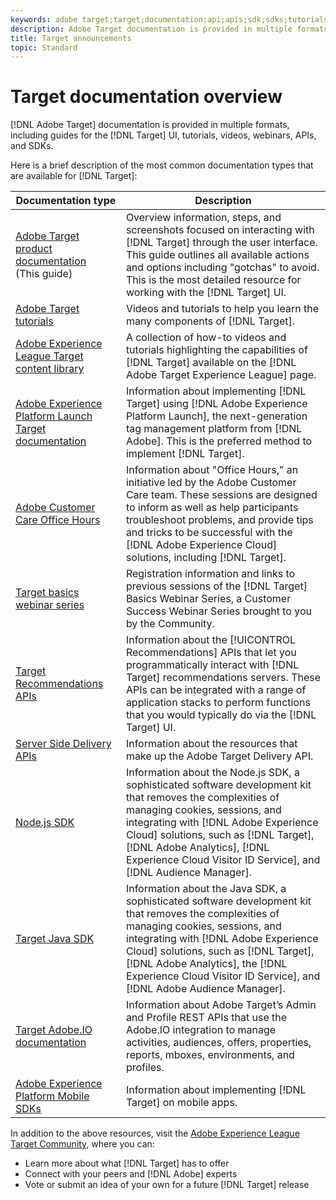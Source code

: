 ```yaml
---
keywords: adobe target;target;documentation;api;apis;sdk;sdks;tutorials;doc;documentation
description: Adobe Target documentation is provided in multiple formats, including overviews, tutorials, and guides for both the user interface, SKDs, and APIs.
title: Target announcements
topic: Standard 
---
```


# Target documentation overview

[!DNL Adobe Target] documentation is provided in multiple formats, including guides for the [!DNL Target] UI, tutorials, videos, webinars, APIs, and SDKs.

Here is a brief description of the most common documentation types that are available for [!DNL Target]:

|Documentation type|Description|
| --- | --- |
|[Adobe Target product documentation](/help/target-home.md)<br>(This guide)|Overview information, steps, and screenshots focused on interacting with [!DNL Target] through the user interface. This guide outlines all available actions and options including "gotchas" to avoid. This is the most detailed resource for working with the [!DNL Target] UI.|
|[Adobe Target tutorials](https://docs.adobe.com/content/help/en/target-learn/tutorials/overview.html)|Videos and tutorials to help you learn the many components of [!DNL Target].|
|[Adobe Experience League Target content library](https://guided.adobe.com/#recommended/solutions/target)|A collection of how-to videos and tutorials highlighting the capabilities of [!DNL Target] available on the [!DNL Adobe Target Experience League] page.|
|[Adobe Experience Platform Launch Target documentation](/help/c-implementing-target/c-implementing-target-for-client-side-web/how-to-deployatjs/cmp-implementing-target-using-adobe-launch.md)|Information about implementing [!DNL Target] using [!DNL Adobe Experience Platform Launch], the next-generation tag management platform from [!DNL Adobe]. This is the preferred method to implement [!DNL Target].|
|[Adobe Customer Care Office Hours](/help/cmp-resources-and-contact-information.md#concept_58EA30379D3B48C4848BA2A8C464A5B7)|Information about "Office Hours," an initiative led by the Adobe Customer Care team. These sessions are designed to inform as well as help participants troubleshoot problems, and provide tips and tricks to be successful with the [!DNL Adobe Experience Cloud] solutions, including [!DNL Target].|
|[Target basics webinar series](https://landing.adobe.com/acs/2018/na/adobe-target/registration.html)|Registration information and links to previous sessions of the [!DNL Target] Basics Webinar Series, a Customer Success Webinar Series brought to you by the Community.|
|[Target Recommendations APIs](https://developers.adobetarget.com/api/recommendations/)|Information about the [!UICONTROL Recommendations] APIs that let you programmatically interact with [!DNL Target] recommendations servers. These APIs can be integrated with a range of application stacks to perform functions that you would typically do via the [!DNL Target] UI.|
|[Server Side Delivery APIs](https://developers.adobetarget.com/api/delivery-api/)|Information about the resources that make up the Adobe Target Delivery API.|
|[Node.js SDK](https://github.com/adobe/target-nodejs-sdk)|Information about the Node.js SDK, a sophisticated software development kit that removes the complexities of managing cookies, sessions, and integrating with [!DNL Adobe Experience Cloud] solutions, such as [!DNL Target], [!DNL Adobe Analytics], [!DNL Experience Cloud Visitor ID Service], and [!DNL Audience Manager].|
|[Target Java SDK](https://github.com/adobe/target-java-sdk)|Information about the Java SDK, a sophisticated software development kit that removes the complexities of managing cookies, sessions, and integrating with [!DNL Adobe Experience Cloud] solutions, such as [!DNL Target], [!DNL Adobe Analytics], the [!DNL Experience Cloud Visitor ID Service], and [!DNL Adobe Audience Manager].|
|[Target Adobe.IO documentation](http://developers.adobetarget.com/api/#introduction)|Information about Adobe Target’s Admin and Profile REST APIs that use the Adobe.IO integration to manage activities, audiences, offers, properties, reports, mboxes, environments, and profiles.|
|[Adobe Experience Platform Mobile SDKs](https://aep-sdks.gitbook.io/docs/using-mobile-extensions/adobe-target)|Information about implementing [!DNL Target] on mobile apps.|

In addition to the above resources, visit the [Adobe Experience League Target Community](https://experienceleaguecommunities.adobe.com/t5/adobe-target/ct-p/adobe-target-community), where you can:

* Learn more about what [!DNL Target] has to offer 
* Connect with your peers and [!DNL Adobe] experts 
* Vote or submit an idea of your own for a future [!DNL Target] release